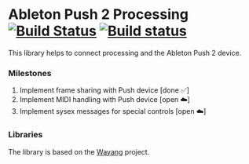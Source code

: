 # Ableton Push 2 Processing [![Build Status](https://travis-ci.org/cansik/ableton-push-2-processing.svg?branch=master)](https://travis-ci.org/cansik/ableton-push-2-processing) [![Build status](https://ci.appveyor.com/api/projects/status/3wj3vm062i3a64i0?svg=true)](https://ci.appveyor.com/project/cansik/ableton-push-2-processing)

This library helps to connect processing and the Ableton Push 2 device.

### Milestones
1. Implement frame sharing with Push device [done ✅]
0. Implement MIDI handling with Push device [open ☁️]
0. Implement sysex messages for special controls [open ☁️]

### Libraries
The library is based on the [Wayang](https://github.com/brunchboy/wayang) project.
